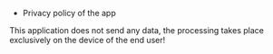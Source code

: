 * Privacy policy of the app

This application does not send any data, the processing takes place exclusively on the device of the end user!
